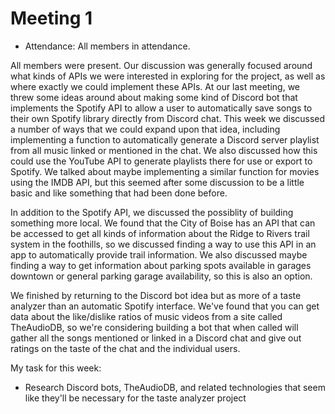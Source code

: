# Meeting 1

- Attendance: All members in attendance.

All members were present. Our discussion was generally focused around what kinds of APIs we were interested in exploring for the project, as well as where exactly we could implement these APIs. At our last meeting, we threw some ideas around about making some kind of Discord bot that implements the Spotify API to allow a user to automatically save songs to their own Spotify library directly from Discord chat. This week we discussed a number of ways that we could expand upon that idea, including implementing a function to automatically generate a Discord server playlist from all music linked or mentioned in the chat. We also discussed how this could use the YouTube API to generate playlists there for use or export to Spotify. We talked about maybe implementing a similar function for movies using the IMDB API, but this seemed after some discussion to be a little basic and like something that had been done before.

In addition to the Spotify API, we discussed the possiblity of building something more local. We found that the City of Boise has an API that can be accessed to get all kinds of information about the Ridge to Rivers trail system in the foothills, so we discussed finding a way to use this API in an app to automatically provide trail information. We also discussed maybe finding a way to get information about parking spots available in garages downtown or general parking garage availability, so this is also an option.

We finished by returning to the Discord bot idea but as more of a taste analyzer than an automatic Spotify interface. We've found that you can get data about the like/dislike ratios of music videos from a site called TheAudioDB, so we're considering building a bot that when called will gather all the songs mentioned or linked in a Discord chat and give out ratings on the taste of the chat and the individual users.

My task for this week:

- Research Discord bots, TheAudioDB, and related technologies that seem like they'll be necessary for the taste analyzer project
